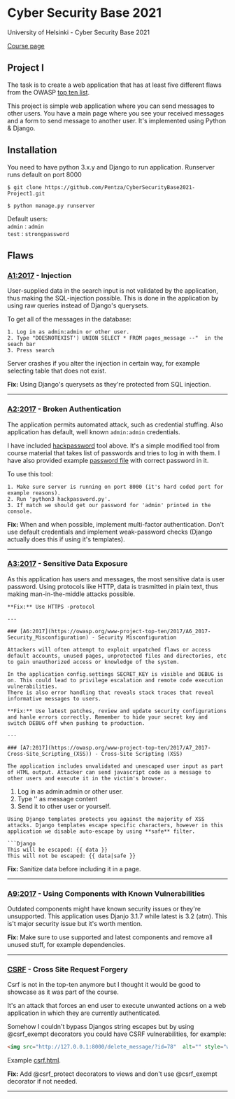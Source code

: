 # **Cyber Security Base 2021**
University of Helsinki - Cyber Security Base 2021

[Course page](https://cybersecuritybase.mooc.fi/)

## **Project I**

The task is to create a web application that has at least five different flaws from the OWASP [top ten list](https://owasp.org/www-project-top-ten/).

This project is simple web application where you can send messages to other users. You have a main page where you see your received messages and a form to send message to another user. It's implemented using Python & Django. 

## Installation
You need to have python 3.x.y and Django to run application. Runserver runs default on port 8000

```
$ git clone https://github.com/Pentza/CyberSecurityBase2021-Project1.git

$ python manage.py runserver
```

Default users:  
`admin` : `admin`  
`test` : `strongpassword`


## **Flaws**

### [A1:2017](https://owasp.org/www-project-top-ten/2017/A1_2017-Injection) - Injection

User-supplied data in the search input is not validated by the application, thus making the SQL-injection possible. This is done in the application by using raw queries instead of Django's querysets.

To get all of the messages in the database:
```
1. Log in as admin:admin or other user.
2. Type "DOESNOTEXIST') UNION SELECT * FROM pages_message --"  in the seach bar
3. Press search
```
Server crashes if you alter the injection in certain way, for example selecting table that does not exist. 

**Fix:** Using Django's querysets as they're protected from SQL injection.

---

### [A2:2017](https://owasp.org/www-project-top-ten/2017/A2_2017-Broken_Authentication) - Broken Authentication

The application permits automated attack, such as credential stuffing. Also application has default, well known `admin:admin` credentials. 

I have included [hackpassword](https://github.com/Pentza/CyberSecurityBase2021-Project1/blob/main/hackpassword.py) tool above. It's a simple modified tool from course material that takes list of passwords and tries to log in with them. I have also provided example [password file](https://github.com/Pentza/CyberSecurityBase2021-Project1/blob/main/passwords.txt) with correct password in it. 

To use this tool:
```
1. Make sure server is running on port 8000 (it's hard coded port for example reasons).
2. Run 'python3 hackpassword.py'.
3. If match we should get our password for 'admin' printed in the console.
```
**Fix:** When and when possible, implement multi-factor authentication. Don't use default credentials and implement weak-password checks (Django actually does this if using it's templates). 

---

### [A3:2017](https://owasp.org/www-project-top-ten/2017/A3_2017-Sensitive_Data_Exposure) - Sensitive Data Exposure

As this application has users and messages, the most sensitive data is user password. Using protocols like HTTP, data is trasmitted in plain text, thus making man-in-the-middle attacks possible. 

```
**Fix:** Use HTTPS -protocol

---

### [A6:2017](https://owasp.org/www-project-top-ten/2017/A6_2017-Security_Misconfiguration) - Security Misconfiguration

Attackers will often attempt to exploit unpatched flaws or access default accounts, unused pages, unprotected files and directories, etc to gain unauthorized access or knowledge of the system.

In the application config.settings SECRET_KEY is visible and DEBUG is on. This could lead to privilege escalation and remote code execution vulnerabilities.
There is also error handling that reveals stack traces that reveal informative messages to users. 

**Fix:** Use latest patches, review and update security configurations and hanle errors correctly. Remember to hide your secret key and switch DEBUG off when pushing to production.  

---

### [A7:2017](https://owasp.org/www-project-top-ten/2017/A7_2017-Cross-Site_Scripting_(XSS)) - Cross-Site Scripting (XSS)

The application includes unvalidated and unescaped user input as part of HTML output. Attacker can send javascript code as a message to other users and execute it in the victim's browser.

```
1. Log in as admin:admin or other user. 
2. Type '<script>alert("xss")</script>' as message content
3. Send it to other user or yourself. 
```
Using Django templates protects you against the majority of XSS attacks. Django templates escape specific characters, however in this application we disable auto-escape by using **safe** filter. 

```Django
This will be escaped: {{ data }}
This will not be escaped: {{ data|safe }}
```
**Fix:** Sanitize data before including it in a page. 

---

### [A9:2017](https://owasp.org/www-project-top-ten/2017/A9_2017-Using_Components_with_Known_Vulnerabilities) - Using Components with Known Vulnerabilities

Outdated components might have known security issues or they're unsupported. This application uses Djanjo 3.1.7 while latest is 3.2 (atm). This is't major security issue but it's worth mention. 

**Fix:** Make sure to use supported and latest components and remove all unused stuff, for example  dependencies. 

---

### [CSRF](https://owasp.org/www-community/attacks/csrf) - Cross Site Request Forgery

Csrf is not in the top-ten anymore but I thought it would be good to showcase as it was part of the course. 

It's an attack that forces an end user to execute unwanted actions on a web application in which they are currently authenticated. 

Somehow I couldn't bypass Djangos string escapes but by using @csrf_exempt decorators you could have CSRF vulnerabilities, for example:
```html
<img src="http://127.0.0.1:8000/delete_message/?id=78"  alt="" style="width:1;height:1;">
```
Example [csrf.html](https://github.com/Pentza/CyberSecurityBase2021-Project1/blob/main/csrf.html).

**Fix:** Add @csrf_protect decorators to views and don't use @csrf_exempt decorator if not needed. 

---





